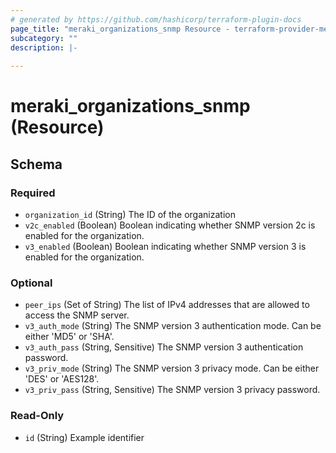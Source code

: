 ```yaml
---
# generated by https://github.com/hashicorp/terraform-plugin-docs
page_title: "meraki_organizations_snmp Resource - terraform-provider-meraki"
subcategory: ""
description: |-
  
---
```


# meraki_organizations_snmp (Resource)





<!-- schema generated by tfplugindocs -->
## Schema

### Required

- `organization_id` (String) The ID of the organization
- `v2c_enabled` (Boolean) Boolean indicating whether SNMP version 2c is enabled for the organization.
- `v3_enabled` (Boolean) Boolean indicating whether SNMP version 3 is enabled for the organization.

### Optional

- `peer_ips` (Set of String) The list of IPv4 addresses that are allowed to access the SNMP server.
- `v3_auth_mode` (String) The SNMP version 3 authentication mode. Can be either 'MD5' or 'SHA'.
- `v3_auth_pass` (String, Sensitive) The SNMP version 3 authentication password.
- `v3_priv_mode` (String) The SNMP version 3 privacy mode. Can be either 'DES' or 'AES128'.
- `v3_priv_pass` (String, Sensitive) The SNMP version 3 privacy password.

### Read-Only

- `id` (String) Example identifier
